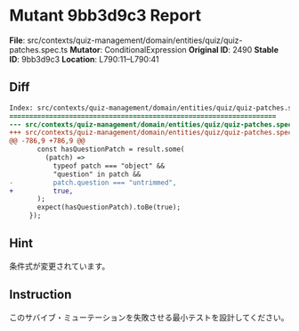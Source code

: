 # Mutant 9bb3d9c3 Report

**File**: src/contexts/quiz-management/domain/entities/quiz/quiz-patches.spec.ts
**Mutator**: ConditionalExpression
**Original ID**: 2490
**Stable ID**: 9bb3d9c3
**Location**: L790:11–L790:41

## Diff

```diff
Index: src/contexts/quiz-management/domain/entities/quiz/quiz-patches.spec.ts
===================================================================
--- src/contexts/quiz-management/domain/entities/quiz/quiz-patches.spec.ts	original
+++ src/contexts/quiz-management/domain/entities/quiz/quiz-patches.spec.ts	mutated #2490
@@ -786,9 +786,9 @@
       const hasQuestionPatch = result.some(
         (patch) =>
           typeof patch === "object" &&
           "question" in patch &&
-          patch.question === "untrimmed",
+          true,
       );
       expect(hasQuestionPatch).toBe(true);
     });
```

## Hint

条件式が変更されています。

## Instruction

このサバイブ・ミューテーションを失敗させる最小テストを設計してください。
